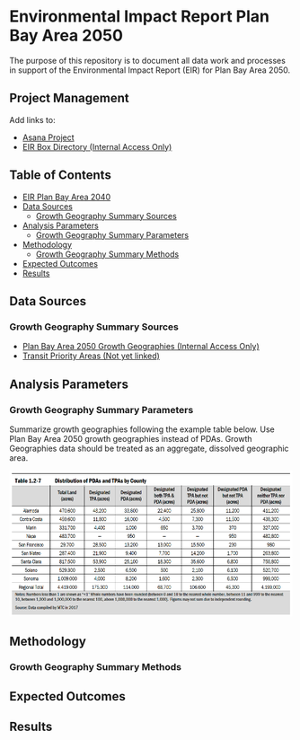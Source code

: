# Environmental Impact Report Plan Bay Area 2050
The purpose of this repository is to document all data work and processes in support of the Environmental Impact Report (EIR) for Plan Bay Area 2050. 

## Project Management 

Add links to:
- [Asana Project](https://app.asana.com/0/229355710745434/1189349851128091)
- [EIR Box Directory (Internal Access Only)](https://mtcdrive.box.com/s/bebknhfq4nzhot2vf6mioq36gobxhw8a)

## Table of Contents 

- [EIR Plan Bay Area 2040](PBA2040_EIR.md)
- [Data Sources](#data-sources)
	- [Growth Geography Summary Sources](#growth-geography-summary-sources)
- [Analysis Parameters](#analysis-parameters)
	- [Growth Geography Summary Parameters](#growth-geography-summary-parameters)
- [Methodology](#methodology)
	- [Growth Geography Summary Methods](#growth-geography-summary-methods)
- [Expected Outcomes](#expected-outcomes)
- [Results](#results)

## Data Sources

### Growth Geography Summary Sources

- [Plan Bay Area 2050 Growth Geographies (Internal Access Only)](https://arcgis.ad.mtc.ca.gov/portal/home/item.html?id=3922afc70d3a4475a98e6ae9973f2bfb)
- [Transit Priority Areas (Not yet linked)]()

## Analysis Parameters

### Growth Geography Summary Parameters

Summarize growth geographies following the example table below. Use Plan Bay Area 2050 growth geographies instead of PDAs. Growth Geographies data should be treated as an aggregate, dissolved geographic area. 

![growth_summary_img](docs/table_1.2-7.png)

## Methodology

### Growth Geography Summary Methods

## Expected Outcomes

## Results